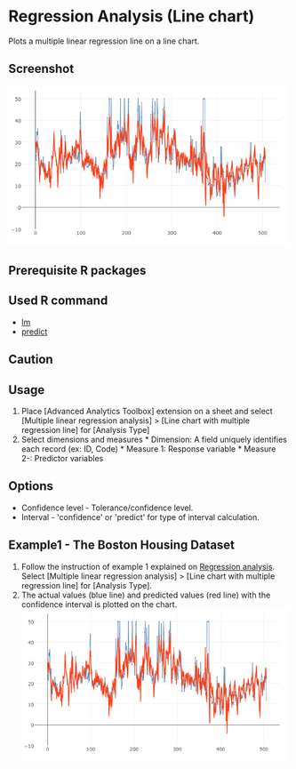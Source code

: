 # Regression Analysis (Line chart)
Plots a multiple linear regression line on a line chart.

## Screenshot
  ![regression analysis line chart example1](./images/regression_analysis__line_chart_example1.png)

## Prerequisite R packages

## Used R command
 * [lm](https://www.rdocumentation.org/packages/stats/versions/3.4.0/topics/lm)
 * [predict](https://www.rdocumentation.org/packages/stats/versions/3.4.0/topics/predict)

## Caution

## Usage
  1. Place [Advanced Analytics Toolbox] extension on a sheet and select [Multiple linear regression analysis] > [Line chart with multiple regression line] for [Analysis Type]
  2. Select dimensions and measures
    * Dimension: A field uniquely identifies each record (ex: ID, Code)
    * Measure 1: Response variable
    * Measure 2-: Predictor variables

## Options
  * Confidence level - Tolerance/confidence level.
  * Interval - 'confidence' or 'predict' for type of interval calculation.

## Example1 - The Boston Housing Dataset
  1. Follow the instruction of example 1 explained on [Regression analysis](./regression_analysis.md). Select [Multiple linear regression analysis] > [Line chart with multiple regression line] for [Analysis Type].
  2. The actual values (blue line) and predicted values (red line) with the confidence interval is plotted on the chart.
  ![regression analysis line chart example1](./images/regression_analysis__line_chart_example1.png)
